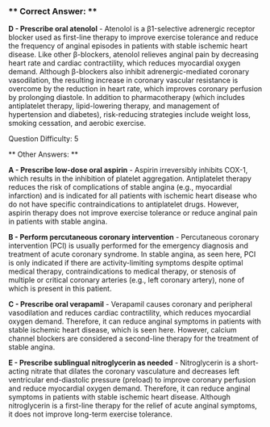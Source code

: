 ### ** Correct Answer: **

**D - Prescribe oral atenolol** - Atenolol is a β1-selective adrenergic receptor blocker used as first-line therapy to improve exercise tolerance and reduce the frequency of anginal episodes in patients with stable ischemic heart disease. Like other β-blockers, atenolol relieves anginal pain by decreasing heart rate and cardiac contractility, which reduces myocardial oxygen demand. Although β-blockers also inhibit adrenergic-mediated coronary vasodilation, the resulting increase in coronary vascular resistance is overcome by the reduction in heart rate, which improves coronary perfusion by prolonging diastole. In addition to pharmacotherapy (which includes antiplatelet therapy, lipid-lowering therapy, and management of hypertension and diabetes), risk-reducing strategies include weight loss, smoking cessation, and aerobic exercise.

Question Difficulty: 5

** Other Answers: **

**A - Prescribe low-dose oral aspirin** - Aspirin irreversibly inhibits COX-1, which results in the inhibition of platelet aggregation. Antiplatelet therapy reduces the risk of complications of stable angina (e.g., myocardial infarction) and is indicated for all patients with ischemic heart disease who do not have specific contraindications to antiplatelet drugs. However, aspirin therapy does not improve exercise tolerance or reduce anginal pain in patients with stable angina.

**B - Perform percutaneous coronary intervention** - Percutaneous coronary intervention (PCI) is usually performed for the emergency diagnosis and treatment of acute coronary syndrome. In stable angina, as seen here, PCI is only indicated if there are activity-limiting symptoms despite optimal medical therapy, contraindications to medical therapy, or stenosis of multiple or critical coronary arteries (e.g., left coronary artery), none of which is present in this patient.

**C - Prescribe oral verapamil** - Verapamil causes coronary and peripheral vasodilation and reduces cardiac contractility, which reduces myocardial oxygen demand. Therefore, it can reduce anginal symptoms in patients with stable ischemic heart disease, which is seen here. However, calcium channel blockers are considered a second-line therapy for the treatment of stable angina.

**E - Prescribe sublingual nitroglycerin as needed** - Nitroglycerin is a short-acting nitrate that dilates the coronary vasculature and decreases left ventricular end-diastolic pressure (preload) to improve coronary perfusion and reduce myocardial oxygen demand. Therefore, it can reduce anginal symptoms in patients with stable ischemic heart disease. Although nitroglycerin is a first-line therapy for the relief of acute anginal symptoms, it does not improve long-term exercise tolerance.

